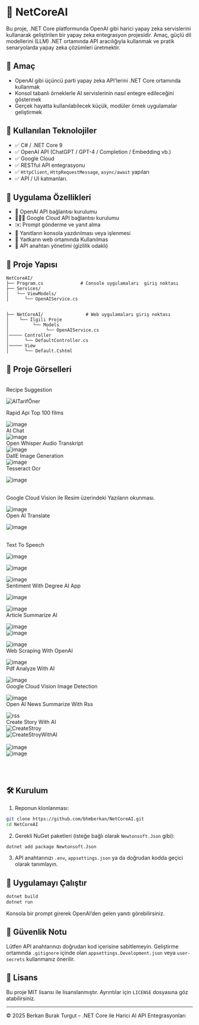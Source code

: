 # 🤖 NetCoreAI

Bu proje, .NET Core platformunda OpenAI gibi harici yapay zeka servislerini kullanarak geliştirilen bir yapay zeka entegrasyon projesidir. Amaç, güçlü dil modellerini (LLM) .NET ortamında API aracılığıyla kullanmak ve pratik senaryolarda yapay zeka çözümleri üretmektir.

## 🎯 Amaç

- OpenAI gibi üçüncü parti yapay zeka API’lerini .NET Core ortamında kullanmak  
- Konsol tabanlı örneklerle AI servislerinin nasıl entegre edileceğini göstermek  
- Gerçek hayatta kullanılabilecek küçük, modüler örnek uygulamalar geliştirmek  

## 🧰 Kullanılan Teknolojiler

- ✅ C#  / .NET Core 9 
- ✅ OpenAI API (ChatGPT / GPT-4 / Completion / Embedding vb.)
- ✅ Google Cloud
- ✅ RESTful API entegrasyonu
- ✅ `HttpClient`, `HttpRequestMessage`, `async/await` yapıları
- ✅ APİ / UI katmanları.

## 🧠 Uygulama Özellikleri

- 🔌 OpenAI API bağlantısı kurulumu  
- 👨🏼‍🎓 Google Cloud API bağlantısı kurulumu
- ✉️ Prompt gönderme ve yanıt alma  
- 🧾 Yanıtların konsola yazdırılması veya işlenmesi  
- 🪪 Yaıtkarın web ortamında Kullanılmas
- 🔐 API anahtarı yönetimi (gizlilik odaklı)

## 📁 Proje Yapısı

```text
NetCoreAI/
├── Program.cs              # Console uygulamaları  giriş noktası
├── Services/
│   └── ViewModels/   
│      └── OpenAIService.cs


├── NetCoreAI/                # Web uygulamaları giriş noktası
│    └── İlgili Proje   
│         └── Models   
│              └── OpenAIService.cs
│───── Controller   
│      └── DefaultController.cs
│───── View   
│      └── Default.Cshtml

```

## 📸 **Proje Görselleri**


<br/>
Recipe Suggestion
<br/>

![AITarifÖner](https://github.com/user-attachments/assets/c0d10067-a63a-411d-b73a-92559e3cfcbb)
<br/>

Rapid Api Top 100 films
<br/>

![image](https://github.com/user-attachments/assets/49fcb5c3-d0c7-4c3b-a047-16443f52931a)
<br/>
AI Chat
<br/>
![image](https://github.com/user-attachments/assets/7926d749-1fa3-4865-af86-c2c8f474e881)
<br/>
Open Whisper Audio Transkript
<br/>
![image](https://github.com/user-attachments/assets/76689b9e-722c-4e29-841b-fd4364997fd7)
<br/>
DallE Image Generation
<br/>
![image](https://github.com/user-attachments/assets/69844e4b-a649-4728-967d-d48e178a6153)
<br/>
Tesseract Ocr
<br/>

![image](https://github.com/user-attachments/assets/d22c1085-3639-4299-adbc-3590eae1b9eb)
<br/>

<br/>
Google Cloud Vision ile Resim üzerindeki Yazıların okunması.
<br/>

![image](https://github.com/user-attachments/assets/10e711e1-0128-4c85-8889-d9daf80eeb07)
<br/>
Open AI Translate
<br/>

![image](https://github.com/user-attachments/assets/465bcb2b-118b-4653-9edf-2ba47e0eee3f)

<br/>
Text To Speech
<br/>



![image](https://github.com/user-attachments/assets/0843c4f0-d14c-4231-9c85-c221347f4ab4)
<br/>

![image](https://github.com/user-attachments/assets/b30be404-c661-4581-84e2-37cb20b93347)
<br/>

![image](https://github.com/user-attachments/assets/62c08ee3-1b7f-4078-920d-f877306eb352)
<br/>
Sentiment With Degree AI App
<br/>

![image](https://github.com/user-attachments/assets/8507528b-7e4d-4c54-a8b5-0e66ff0d8667)
<br/>

![image](https://github.com/user-attachments/assets/aaed2754-118f-42c4-af37-6720c65572eb)
<br/>
Article Summarize AI
<br/>

![image](https://github.com/user-attachments/assets/f07e00ed-6a33-47d8-9442-fb62cbaac5c7)
<br/>
![image](https://github.com/user-attachments/assets/41007e8c-1204-4c9b-a75f-ccd658e03fa4)
<br/>

![image](https://github.com/user-attachments/assets/91f8436a-e8cf-41f4-913f-5bc4634441d3)
<br/>
Web Scraping With OpenAI
<br/>

![image](https://github.com/user-attachments/assets/17ebfb40-6a48-4bc8-b8fd-6ce94c3f4822)
<br/>
Pdf Analyze With AI
<br/>

![image](https://github.com/user-attachments/assets/95bbee1a-00a9-48bc-8c1c-98a63d2ff532)
<br/>
Google Cloud Vision Image Detection
<br/>

![image](https://github.com/user-attachments/assets/a73149a2-263e-404a-825d-05d19354b5fa)
<br/>
Open AI News Summarize With Rss<br/>

![rss](https://github.com/user-attachments/assets/6583148b-6870-4c8c-a6db-5c2c9b58287c)
<br/>
Create Story With AI<br/>
![CreateStroy](https://github.com/user-attachments/assets/4164324e-0875-454e-a2fd-70b309b41bec)
<br/>
![CreateStroyWithAI](https://github.com/user-attachments/assets/ab024748-d213-40e4-b574-c2666ea634f7)
<br/> 
<br/>
![image](https://github.com/user-attachments/assets/631dc8d8-da3d-4ec9-9113-11ba537d57f0)
<br/>
![image](https://github.com/user-attachments/assets/69c14ced-ba61-499f-8b38-7f25901c2ef2)



<br/>
<br/>

## **🛠 Kurulum**

1. Reponun klonlanması:

```bash
git clone https://github.com/bhmberkan/NetCoreAI.git
cd NetCoreAI
```

2. Gerekli NuGet paketleri (isteğe bağlı olarak `Newtonsoft.Json` gibi):

```bash
dotnet add package Newtonsoft.Json
```

3. API anahtarınızı `.env`, `appsettings.json` ya da doğrudan kodda geçici olarak tanımlayın.

## 🚀 Uygulamayı Çalıştır

```bash
dotnet build
dotnet run
```

Konsola bir prompt girerek OpenAI’den gelen yanıtı görebilirsiniz.

## 🔐 Güvenlik Notu

Lütfen API anahtarınızı doğrudan kod içerisine sabitlemeyin. Geliştirme ortamında `.gitignore` içinde olan `appsettings.Development.json` veya `user-secrets` kullanmanız önerilir.



## 📄 Lisans

Bu proje MIT lisansı ile lisanslanmıştır. Ayrıntılar için `LICENSE` dosyasına göz atabilirsiniz.

---

© 2025 Berkan Burak Turgut – .NET Core ile Harici AI API Entegrasyonları
